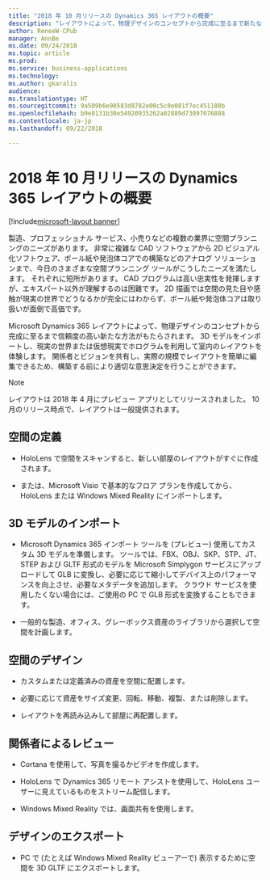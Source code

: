 ```yaml
---
title: "2018 年 10 月リリースの Dynamics 365 レイアウトの概要"
description: "レイアウトによって、物理デザインのコンセプトから完成に至るまで新たな方法がもたらされます。"
author: ReneeW-CPub
manager: AnnBe
ms.date: 09/24/2018
ms.topic: article
ms.prod: 
ms.service: business-applications
ms.technology: 
ms.author: gkaralis
audience: 
ms.translationtype: HT
ms.sourcegitcommit: 9a509b6e98583d8782e00c5c0e081f7ec451180b
ms.openlocfilehash: b9e8131b30e54920935262a02889d73097076888
ms.contentlocale: ja-jp
ms.lasthandoff: 09/22/2018

---
```


# <a name="overview-of-dynamics-365-layout-october-18-release"></a>2018 年 10 月リリースの Dynamics 365 レイアウトの概要

[!include[microsoft-layout banner](../includes/microsoft-layout.md)]

製造、プロフェッショナル サービス、小売りなどの複数の業界に空間プランニングのニーズがあります。 非常に複雑な CAD ソフトウェアから 2D ビジュアル化ソフトウェア、ボール紙や発泡体コアでの構築などのアナログ ソリューションまで、今日のさまざまな空間プランニング ツールがこうしたニーズを満たします。 それぞれに短所があります。 CAD プログラムは高い忠実性を発揮しますが、エキスパート以外が理解するのは困難です。 2D 描画では空間の見た目や感触が現実の世界でどうなるかが完全にはわからず、ボール紙や発泡体コアは取り扱いが面倒で高価です。

Microsoft Dynamics 365 レイアウトによって、物理デザインのコンセプトから完成に至るまで信頼度の高い新たな方法がもたらされます。 3D モデルをインポートし、現実の世界または仮想現実でホログラムを利用して室内のレイアウトを体験します。 関係者とビジョンを共有し、実際の規模でレイアウトを簡単に編集できるため、構築する前により適切な意思決定を行うことができます。

> [!NOTE]
> レイアウトは 2018 年 4 月にプレビュー アプリとしてリリースされました。 10 月のリリース時点で、レイアウトは一般提供されます。

## <a name="define-your-space"></a>空間の定義

-   HoloLens で空間をスキャンすると、新しい部屋のレイアウトがすぐに作成されます。

-   または、Microsoft Visio で基本的なフロア プランを作成してから、HoloLens または Windows Mixed Reality にインポートします。

## <a name="import-3d-models"></a>3D モデルのインポート

-   Microsoft Dynamics 365 インポート ツールを (プレビュー) 使用してカスタム 3D モデルを準備します。 ツールでは、FBX、OBJ、SKP、STP、JT、STEP および GLTF 形式のモデルを Microsoft Simplygon サービスにアップロードして GLB に変換し、必要に応じて縮小してデバイス上のパフォーマンスを向上させ、必要なメタデータを追加します。 クラウド サービスを使用したくない場合には、ご使用の PC で GLB 形式を変換することもできます。

-   一般的な製造、オフィス、グレーボックス資産のライブラリから選択して空間を計画します。

## <a name="design-your-space"></a>空間のデザイン

-   カスタムまたは定義済みの資産を空間に配置します。

-   必要に応じて資産をサイズ変更、回転、移動、複製、または削除します。

-   レイアウトを再読み込みして部屋に再配置します。

## <a name="review-with-stakeholders"></a>関係者によるレビュー

-   Cortana を使用して、写真を撮るかビデオを作成します。

-   HoloLens で Dynamics 365 リモート アシストを使用して、HoloLens ユーザーに見えているものをストリーム配信します。

-   Windows Mixed Reality では、画面共有を使用します。

## <a name="export-your-design"></a>デザインのエクスポート

-   PC で (たとえば Windows Mixed Reality ビューアーで) 表示するために空間を 3D GLTF にエクスポートします。

<!-- link to docs 
### See also
[Device options and requirements](requirements.md) <br>
[Buy and deploy](licensing/buy-and-deploy.md) <br>
[User Guide](user-guide.md) <br>
[FAQ](faq.md)
-->

